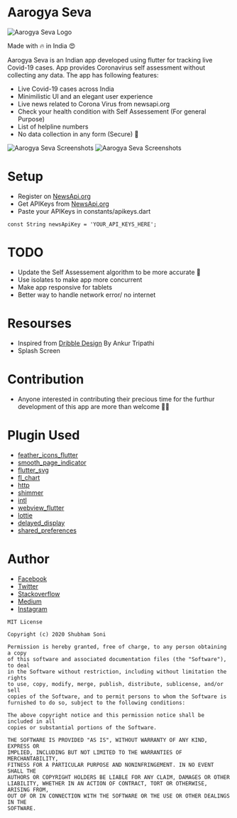 # Aarogya Seva
![Aarogya Seva Logo](https://github.com/shubhamhackz/aarogya_seva/blob/master/img/logo.png)

Made with 🔥 in India 😍

Aarogya Seva is an Indian app developed using flutter for tracking live Covid-19 cases. App provides Coronavirus self assessment without collecting any data.
The app has following features: 
- Live Covid-19 cases across India 
- Minimilistic UI and an elegant user experience
- Live news related to Corona Virus from newsapi.org
- Check your health condition with Self Assessement (For general Purpose)
- List of helpline numbers
- No data collection in any form (Secure) 🥳


![Aarogya Seva Screenshots](https://github.com/shubhamhackz/aarogya_seva/blob/master/img/banner_1.png)
![Aarogya Seva Screenshots](https://github.com/shubhamhackz/aarogya_seva/blob/master/img/banner_2.png)

# Setup 
- Register on [NewsApi.org](https://newsapi.org)
- Get APIKeys from [NewsApi.org](https://newsapi.org)
- Paste your APIKeys in constants/apikeys.dart
```
const String newsApiKey = 'YOUR_API_KEYS_HERE';
```

# TODO
- Update the Self Assessement algorithm to be more accurate 🤨
- Use isolates to make app more concurrent 
- Make app responsive for tablets
- Better way to handle network error/ no internet

# Resourses
- Inspired from [Dribble Design](https://dribbble.com/shots/11164123-Daily-UI-Challenge-043-100-Coronavirus-Mobile-App-Freebie) By Ankur Tripathi
- Splash Screen

# Contribution
- Anyone interested in contributing their precious time for the furthur development of this app are more than welcome 🙏🏻

# Plugin Used
- [feather_icons_flutter](https://pub.dev/packages/feather_icons_flutter)
- [smooth_page_indicator](https://pub.dev/packages/smooth_page_indicator)
- [flutter_svg](https://pub.dev/packages/flutter_svg)
- [fl_chart](https://pub.dev/packages/fl_chart)
- [http](https://pub.dev/packages/http)
- [shimmer](https://pub.dev/packages/shimmer)
- [intl](https://pub.dev/packages/intl)
- [webview_flutter](https://pub.dev/packages/webview_flutter)
- [lottie](https://pub.dev/packages/lottie#-readme-tab-)
- [delayed_display](https://pub.dev/packages/delayed_display)
- [shared_preferences](https://pub.dev/packages/delayed_display)

# Author 
- [Facebook](https://www.facebook.com/shubhamhackz)
- [Twitter](https://www.twitter.com/shubhamhackz)
- [Stackoverflow](https://stackoverflow.com)
- [Medium](https://www.medium.com)
- [Instagram](https://www.instagram.com/shubhamhackz)

```
MIT License

Copyright (c) 2020 Shubham Soni

Permission is hereby granted, free of charge, to any person obtaining a copy
of this software and associated documentation files (the "Software"), to deal
in the Software without restriction, including without limitation the rights
to use, copy, modify, merge, publish, distribute, sublicense, and/or sell
copies of the Software, and to permit persons to whom the Software is
furnished to do so, subject to the following conditions:

The above copyright notice and this permission notice shall be included in all
copies or substantial portions of the Software.

THE SOFTWARE IS PROVIDED "AS IS", WITHOUT WARRANTY OF ANY KIND, EXPRESS OR
IMPLIED, INCLUDING BUT NOT LIMITED TO THE WARRANTIES OF MERCHANTABILITY,
FITNESS FOR A PARTICULAR PURPOSE AND NONINFRINGEMENT. IN NO EVENT SHALL THE
AUTHORS OR COPYRIGHT HOLDERS BE LIABLE FOR ANY CLAIM, DAMAGES OR OTHER
LIABILITY, WHETHER IN AN ACTION OF CONTRACT, TORT OR OTHERWISE, ARISING FROM,
OUT OF OR IN CONNECTION WITH THE SOFTWARE OR THE USE OR OTHER DEALINGS IN THE
SOFTWARE.
```





